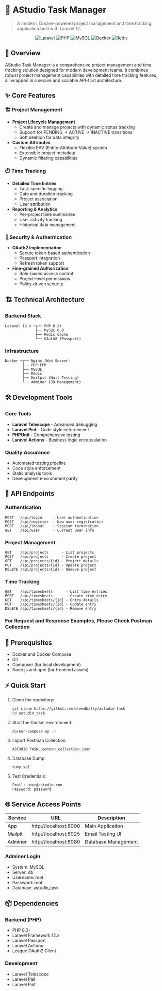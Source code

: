 # 🚀 AStudio Task Manager

> A modern, Docker-powered project management and time tracking application built with Laravel 12.

<div align="center">

![Laravel](https://img.shields.io/badge/Laravel-12.x-FF2D20?style=for-the-badge&logo=laravel&logoColor=white)
![PHP](https://img.shields.io/badge/PHP-8.3-777BB4?style=for-the-badge&logo=php&logoColor=white)
![MySQL](https://img.shields.io/badge/MySQL-8.0-4479A1?style=for-the-badge&logo=mysql&logoColor=white)
![Docker](https://img.shields.io/badge/Docker-Powered-2496ED?style=for-the-badge&logo=docker&logoColor=white)
![Redis](https://img.shields.io/badge/Redis-Cache_Ready-DC382D?style=for-the-badge&logo=redis&logoColor=white)

</div>

## 🎯 Overview

AStudio Task Manager is a comprehensive project management and time tracking solution designed for modern development teams. It combines robust project management capabilities with detailed time tracking features, all wrapped in a secure and scalable API-first architecture.

## ✨ Core Features

### 🏗️ Project Management
- **Project Lifecycle Management**
  - Create and manage projects with dynamic status tracking
  - Support for PENDING → ACTIVE → INACTIVE transitions
  - Soft deletion for data integrity
- **Custom Attributes**
  - Flexible EAV (Entity-Attribute-Value) system
  - Extensible project metadata
  - Dynamic filtering capabilities

### ⏱️ Time Tracking
- **Detailed Time Entries**
  - Task-specific logging
  - Date and duration tracking
  - Project association
  - User attribution
- **Reporting & Analytics**
  - Per-project time summaries
  - User activity tracking
  - Historical data management

### 🔐 Security & Authentication
- **OAuth2 Implementation**
  - Secure token-based authentication
  - Passport integration
  - Refresh token support
- **Fine-grained Authorization**
  - Role-based access control
  - Project-level permissions
  - Policy-driven security

## 🏗️ Technical Architecture

### Backend Stack
```
Laravel 12.x ─┬── PHP 8.2+
              ├── MySQL 8.0
              ├── Redis Cache
              └── OAuth2 (Passport)
```

### Infrastructure
```
Docker ─┬── Nginx (Web Server)
        ├── PHP-FPM
        ├── MySQL
        ├── Redis
        ├── Mailpit (Mail Testing)
        └── Adminer (DB Management)
```

## 🛠️ Development Tools

### Core Tools
- **Laravel Telescope** - Advanced debugging
- **Laravel Pint** - Code style enforcement
- **PHPUnit** - Comprehensive testing
- **Laravel Actions** - Business logic encapsulation

### Quality Assurance
- Automated testing pipeline
- Code style enforcement
- Static analysis tools
- Development environment parity

## 🔌 API Endpoints

### Authentication
```
POST   /api/login     - User authentication
POST   /api/register  - New user registration
POST   /api/logout    - Session termination
GET    /api/user      - Current user info
```

### Project Management
```
GET    /api/projects      - List projects
POST   /api/projects      - Create project
GET    /api/projects/{id} - Project details
PUT    /api/projects/{id} - Update project
DELETE /api/projects/{id} - Remove project
```

### Time Tracking
```
GET    /api/timesheets      - List time entries
POST   /api/timesheets      - Create time entry
GET    /api/timesheets/{id} - Entry details
PUT    /api/timesheets/{id} - Update entry
DELETE /api/timesheets/{id} - Remove entry
```
### For Request and Response Examples, Please Check Postman Collection
## 🚀 Prerequisites

- Docker and Docker Compose
- Git
- Composer (for local development)
- Node.js and npm (for frontend assets)

## ⚡ Quick Start

1. Clone the repository:
   ```bash
   git clone https://github.com/ahmedbally/astudio-task
   cd astudio_task
   ```

2. Start the Docker environment:
   ```bash
   docker-compose up -d
   ```

3. Import Postman Collection:
    ```
    ASTUDIO TASK.postman_collection.json
    ```

4. Database Dump:
    ```
    dump.sql
    ```

5. Test Credentials:
   ```
   Email: user@astudio.com
   Password: password
   ```

## 🌐 Service Access Points

| Service  | URL                  | Description          |
|----------|---------------------|---------------------|
| App      | http://localhost:8000 | Main Application    |
| Mailpit  | http://localhost:8025 | Email Testing UI    |
| Adminer  | http://localhost:8080 | Database Management |

### Adminer Login
- System: MySQL
- Server: db
- Username: root
- Password: root
- Database: astudio_task

## 📦 Dependencies

### Backend (PHP)
- PHP 8.3+
- Laravel Framework 12.x
- Laravel Passport
- Laravel Actions
- League OAuth2 Client

### Development
- Laravel Telescope
- Laravel Pail
- Laravel Pint
